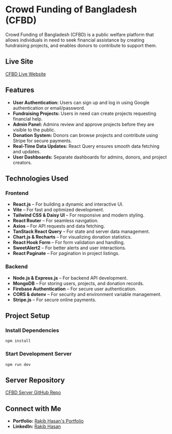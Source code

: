 # Crowd Funding of Bangladesh (CFBD)

Crowd Funding of Bangladesh (CFBD) is a public welfare platform that allows individuals in need to seek financial assistance by creating fundraising projects, and enables donors to contribute to support them.

## Live Site
[CFBD Live Website](https://crowd-funding-475b1.web.app/)

## Features
- **User Authentication:** Users can sign up and log in using Google authentication or email/password.
- **Fundraising Projects:** Users in need can create projects requesting financial help.
- **Admin Panel:** Admins review and approve projects before they are visible to the public.
- **Donation System:** Donors can browse projects and contribute using Stripe for secure payments.
- **Real-Time Data Updates:** React Query ensures smooth data fetching and updates.
- **User Dashboards:** Separate dashboards for admins, donors, and project creators.

## Technologies Used
### Frontend
- **React.js** – For building a dynamic and interactive UI.
- **Vite** – For fast and optimized development.
- **Tailwind CSS & Daisy UI** – For responsive and modern styling.
- **React Router** – For seamless navigation.
- **Axios** – For API requests and data fetching.
- **TanStack React Query** – For state and server data management.
- **Chart.js & Recharts** – For visualizing donation statistics.
- **React Hook Form** – For form validation and handling.
- **SweetAlert2** – For better alerts and user interactions.
- **React Paginate** – For pagination in project listings.

### Backend
- **Node.js & Express.js** – For backend API development.
- **MongoDB** – For storing users, projects, and donation records.
- **Firebase Authentication** – For secure user authentication.
- **CORS & dotenv** – For security and environment variable management.
- **Stripe.js** – For secure online payments.

## Project Setup
### Install Dependencies
```
npm install
```

### Start Development Server
```
npm run dev
```

## Server Repository
[CFBD Server GitHub Repo](https://github.com/rakibwebdev23/donation-help-server)

## Connect with Me
- **Portfolio:** [Rakib Hasan's Portfolio](https://rakib-hasan-eb93b.web.app/)
- **LinkedIn:** [Rakib Hasan](https://www.linkedin.com/in/md-rakib-hasan-0606b933a/)


